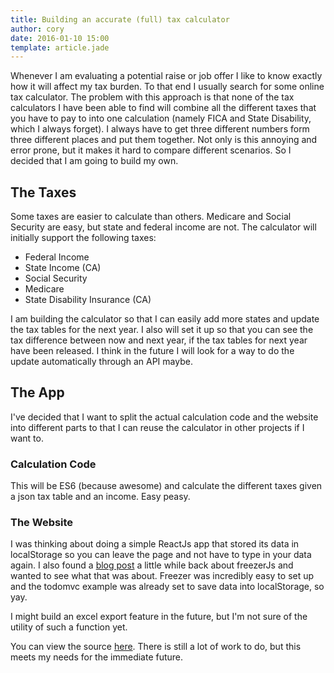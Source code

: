 ```yaml
---
title: Building an accurate (full) tax calculator
author: cory
date: 2016-01-10 15:00
template: article.jade
---
```


Whenever I am evaluating a potential raise or job offer I like to know exactly how it will affect my tax burden. To that end I usually search for some online tax calculator. The problem with this approach is that none of the tax calculators I have been able to find will combine all the different taxes that you have to pay to into one calculation (namely FICA and State Disability, which I always forget). I always have to get three different numbers form three different places and put them together. Not only is this annoying and error prone, but it makes it hard to compare different scenarios. So I decided that I am going to build my own.

<span class="more"></span>

The Taxes
---------

Some taxes are easier to calculate than others. Medicare and Social Security are easy, but state and federal income are not. The calculator will initially support the following taxes:

*  Federal Income
*  State Income (CA)
*  Social Security
*  Medicare
*  State Disability Insurance (CA)

I am building the calculator so that I can easily add more states and update the tax tables for the next year. I also will set it up so that you can see the tax difference between now and next year, if the tax tables for next year have been released. I think in the future I will look for a way to do the update automatically through an API maybe.

The App
-------

I've decided that I want to split the actual calculation code and the website into different parts to that I can reuse the calculator in other projects if I want to.

### Calculation Code

This will be ES6 (because awesome) and calculate the different taxes given a json tax table and an income. Easy peasy.

### The Website

I was thinking about doing a simple ReactJs app that stored its data in localStorage so you can leave the page and not have to type in your data again. I also found a [blog post](https://medium.com/@arqex/react-the-simple-way-cabdf1f42f12#.2fyg7o3s2) a little while back about freezerJs and wanted to see what that was about. Freezer was incredibly easy to set up and the todomvc example was already set to save data into localStorage, so yay.

I might build an excel export feature in the future, but I'm not sure of the utility of such a function yet.

You can view the source [here](https://github.com/coryrwest/realtaxcalc). There is still a lot of work to do, but this meets my needs for the immediate future.